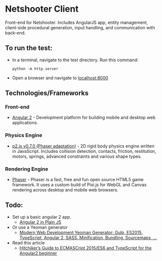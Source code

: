 # Netshooter Client

Front-end for Netshooter. Includes AngularJS app, entity management, client-side procedural generation, input handling, and communication with back-end.

## To run the test:

- In a terminal, navigate to the test directory. Run this command:
    
      python -m http.server

- Open a browser and navigate to [localhost:8000](http://localhost:8000)

## Technologies/Frameworks

### Front-end
  - [Angular 2](https://angular.io/) - Development platform for building mobile and desktop web applications.

### Physics Engine
  - [p2.js v0.7.0 (Phaser adaptation)](https://github.com/photonstorm/phaser) - 2D rigid body physics engine written in JavaScript. Includes collision detection, contacts, friction, restitution, motors, springs, advanced constraints and various shape types.

### Rendering Engine
  - [Phaser](https://github.com/photonstorm/phaser) - Phaser is a fast, free and fun open source HTML5 game framework. It uses a custom build of Pixi.js for WebGL and Canvas rendering across desktop and mobile web browsers.

## Todo:
- Set up a basic angular 2 app.
  - [Angular 2 in Plain JS](https://daveceddia.com/angular-2-in-plain-js/)
- Or use a Yeoman generator
  - [Modern Web Development Yeoman Generator: Gulp, ES2015, TypeScript, Angular 2, SASS, Minification, Bundling, Sourcemaps, ...](https://www.npmjs.com/package/generator-modern-web-dev)
- Read this article
  - [Hitchiker’s Guide to ECMASCript 2015/ES6 and TypeScript for the Angular2 beginner](http://chariotsolutions.com/blog/post/hitchikers-guide-ecmascript-2015es6-typescript-angular2-beginner/)
